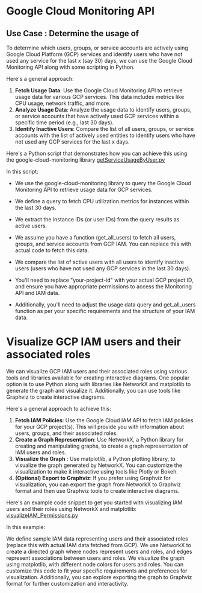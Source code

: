 # Google Cloud Monitoring API

## Use Case : Determine the usage of  
To determine which users, groups, or service accounts are actively using Google Cloud Platform (GCP) services and identify users who have not used any service for the last x (say 30) days, we can use the Google Cloud Monitoring API along with some scripting in Python. 

Here's a general approach:

1. **Fetch Usage Data**: Use the Google Cloud Monitoring API to retrieve usage data for various GCP services. This data includes metrics like CPU usage, network traffic, and more.
2. **Analyze Usage Data**: Analyze the usage data to identify users, groups, or service accounts that have actively used GCP services within a specific time period (e.g., last 30 days).
3. **Identify Inactive Users**: Compare the list of all users, groups, or service accounts with the list of actively used entities to identify users who have not used any GCP services for the last x days.

Here's a Python script that demonstrates how you can achieve this using the google-cloud-monitoring library [getServiceUsageByUser.py](/GCP_IAM/Python_Code/getServiceUseageByUser.py) 

In this script:

* We use the google-cloud-monitoring library to query the Google Cloud Monitoring API to retrieve usage data for GCP services.
* We define a query to fetch CPU utilization metrics for instances within the last 30 days.
* We extract the instance IDs (or user IDs) from the query results as active users.
* We assume you have a function (get_all_users) to fetch all users, groups, and service accounts from GCP IAM. You can replace this with actual code to fetch this data.
* We compare the list of active users with all users to identify inactive users (users who have not used any GCP services in the last 30 days).

* You'll need to replace "your-project-id" with your actual GCP project ID, and ensure you have appropriate permissions to access the Monitoring API and IAM data. 
* Additionally, you'll need to adjust the usage data query and get_all_users function as per your specific requirements and the structure of your IAM data.


# Visualize GCP IAM users and their associated roles 
We can visualize GCP IAM users and their associated roles using various tools and libraries available for creating interactive diagrams. One popular option is to use Python along with libraries like NetworkX and matplotlib to generate the graph and visualize it. Additionally, you can use tools like Graphviz to create interactive diagrams.

Here's a general approach to achieve this:

1. **Fetch IAM Policies**: Use the Google Cloud IAM API to fetch IAM policies for your GCP project(s). This will provide you with information about users, groups, and their associated roles.
2. **Create a Graph Representation**: Use NetworkX, a Python library for creating and manipulating graphs, to create a graph representation of IAM users and roles.
3. **Visualize the Graph**  : Use matplotlib, a Python plotting library, to visualize the graph generated by NetworkX. You can customize the visualization to make it interactive using tools like Plotly or Bokeh.
4. **(Optional) Export to Graphviz**: If you prefer using Graphviz for visualization, you can export the graph from NetworkX to Graphviz format and then use Graphviz tools to create interactive diagrams.

Here's an example code snippet to get you started with visualizing IAM users and their roles using NetworkX and matplotlib: [visualizeIAM_Permissions.py](/GCP_IAM/Python_Code/visualizeIAM_Permissions.py)

In this example:

We define sample IAM data representing users and their associated roles (replace this with actual IAM data fetched from GCP).
We use NetworkX to create a directed graph where nodes represent users and roles, and edges represent associations between users and roles.
We visualize the graph using matplotlib, with different node colors for users and roles.
You can customize this code to fit your specific requirements and preferences for visualization. Additionally, you can explore exporting the graph to Graphviz format for further customization and interactivity.